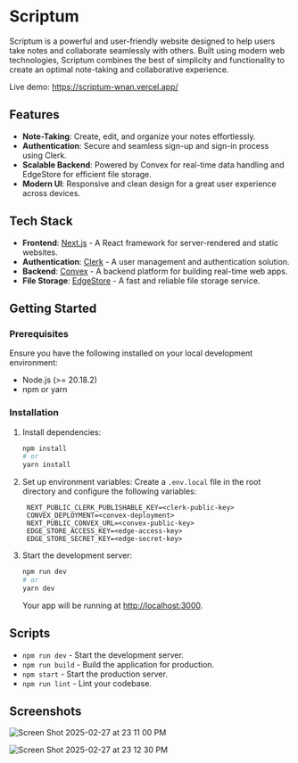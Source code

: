 # Scriptum

Scriptum is a powerful and user-friendly website designed to help users take
notes and collaborate seamlessly with others. Built using modern web
technologies, Scriptum combines the best of simplicity and functionality to
create an optimal note-taking and collaborative experience.

Live demo: https://scriptum-wnan.vercel.app/

## Features

- **Note-Taking**: Create, edit, and organize your notes effortlessly.
- **Authentication**: Secure and seamless sign-up and sign-in process using
  Clerk.
- **Scalable Backend**: Powered by Convex for real-time data handling and
  EdgeStore for efficient file storage.
- **Modern UI**: Responsive and clean design for a great user experience across
  devices.

## Tech Stack

- **Frontend**: [Next.js](https://nextjs.org/) - A React framework for
  server-rendered and static websites.
- **Authentication**: [Clerk](https://clerk.dev/) - A user management and
  authentication solution.
- **Backend**: [Convex](https://www.convex.dev/) - A backend platform for
  building real-time web apps.
- **File Storage**: [EdgeStore](https://www.edgestore.io/) - A fast and reliable
  file storage service.

## Getting Started

### Prerequisites

Ensure you have the following installed on your local development environment:

- Node.js (>= 20.18.2)
- npm or yarn

### Installation

1. Install dependencies:

   ```bash
   npm install
   # or
   yarn install
   ```

2. Set up environment variables: Create a `.env.local` file in the root
   directory and configure the following variables:

   ```env
    NEXT_PUBLIC_CLERK_PUBLISHABLE_KEY=<clerk-public-key>
    CONVEX_DEPLOYMENT=<convex-deployment>
    NEXT_PUBLIC_CONVEX_URL=<convex-public-key>
    EDGE_STORE_ACCESS_KEY=<edge-access-key>
    EDGE_STORE_SECRET_KEY=<edge-secret-key>
   ```

3. Start the development server:

   ```bash
   npm run dev
   # or
   yarn dev
   ```

   Your app will be running at [http://localhost:3000](http://localhost:3000).

## Scripts

- `npm run dev` - Start the development server.
- `npm run build` - Build the application for production.
- `npm start` - Start the production server.
- `npm run lint` - Lint your codebase.

## Screenshots

![Screen Shot 2025-02-27 at 23 11 00 PM](https://github.com/user-attachments/assets/d15413d5-c87e-432e-bfa2-7bb1ad67fc19)

![Screen Shot 2025-02-27 at 23 12 30 PM](https://github.com/user-attachments/assets/503f950b-d392-4efb-8f64-1f1f3e343b73)
